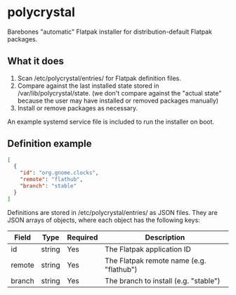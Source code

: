 # polycrystal

Barebones "automatic" Flatpak installer for distribution-default Flatpak packages.

## What it does

1. Scan /etc/polycrystal/entries/ for Flatpak definition files.
2. Compare against the last installed state stored in /var/lib/polycrystal/state. (we don't compare against the "actual state" because the user may have installed or removed packages manually)
3. Install or remove packages as necessary.

An example systemd service file is included to run the installer on boot.

## Definition example

```json
[
  {
    "id": "org.gnome.clocks",
    "remote": "flathub",
    "branch": "stable"
  }
]
```

Definitions are stored in /etc/polycrystal/entries/ as JSON files. They are JSON arrays of objects, where each object has the following keys:

| Field | Type | Required | Description |
|-------|------|----------|-------------|
| id | string | Yes | The Flatpak application ID |
| remote | string | Yes | The Flatpak remote name (e.g. "flathub") |
| branch | string | Yes | The branch to install (e.g. "stable") |
